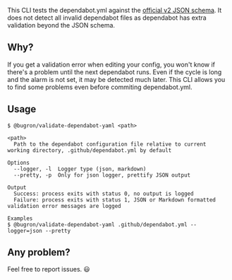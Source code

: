 This CLI tests the dependabot.yml against the [official v2 JSON schema](https://json.schemastore.org/dependabot-2.0.json). It does not detect all invalid dependabot files as dependabot has extra validation beyond the JSON schema.

## Why?

If you get a validation error when editing your config, you won't know if there's a problem until the next dependabot runs.
Even if the cycle is long and the alarm is not set, it may be detected much later.
This CLI allows you to find some problems even before commiting dependabot.yml.

## Usage

```
$ @bugron/validate-dependabot-yaml <path>

<path>
  Path to the dependabot configuration file relative to current working directory, .github/dependabot.yml by default

Options
  --logger, -l  Logger type (json, markdown)
  --pretty, -p  Only for json logger, prettify JSON output

Output
  Success: process exits with status 0, no output is logged
  Failure: process exits with status 1, JSON or Markdown formatted validation error messages are logged

Examples
$ @bugron/validate-dependabot-yaml .github/dependabot.yml --logger=json --pretty
```

## Any problem?

Feel free to report issues. 😃
